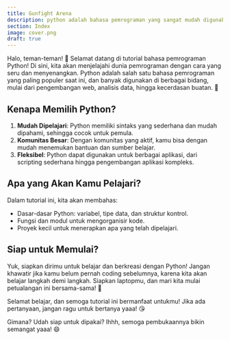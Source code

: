 ```yaml
---
title: Gunfight Arena
description: python adalah bahasa pemrograman yang sangat mudah digunakan, ini adalah tulisan perjalanan saya dalam belajar python ditahun 2023 lalu
section: Index
image: cover.png
draft: true
---
```


Halo, teman-teman! 👋 Selamat datang di tutorial bahasa pemrograman Python! Di sini, kita akan menjelajahi dunia pemrograman dengan cara yang seru dan menyenangkan. Python adalah salah satu bahasa pemrograman yang paling populer saat ini, dan banyak digunakan di berbagai bidang, mulai dari pengembangan web, analisis data, hingga kecerdasan buatan. 🐍

## Kenapa Memilih Python?

1. **Mudah Dipelajari**: Python memiliki sintaks yang sederhana dan mudah dipahami, sehingga cocok untuk pemula.
2. **Komunitas Besar**: Dengan komunitas yang aktif, kamu bisa dengan mudah menemukan bantuan dan sumber belajar.
3. **Fleksibel**: Python dapat digunakan untuk berbagai aplikasi, dari scripting sederhana hingga pengembangan aplikasi kompleks.

## Apa yang Akan Kamu Pelajari?

Dalam tutorial ini, kita akan membahas:

- Dasar-dasar Python: variabel, tipe data, dan struktur kontrol.
- Fungsi dan modul untuk mengorganisir kode.
- Proyek kecil untuk menerapkan apa yang telah dipelajari.

## Siap untuk Memulai?

Yuk, siapkan dirimu untuk belajar dan berkreasi dengan Python! Jangan khawatir jika kamu belum pernah coding sebelumnya, karena kita akan belajar langkah demi langkah. Siapkan laptopmu, dan mari kita mulai petualangan ini bersama-sama! 🎉

Selamat belajar, dan semoga tutorial ini bermanfaat untukmu! Jika ada pertanyaan, jangan ragu untuk bertanya yaaa! 😘


Gimana? Udah siap untuk dipakai? Ihhh, semoga pembukaannya bikin semangat yaaa! 😄